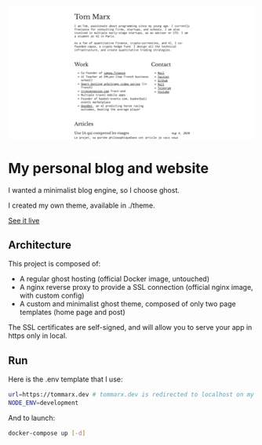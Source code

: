 ![Screenshot of tommarx.fr](./screenshot.png)

# My personal blog and website

I wanted a minimalist blog engine, so I choose ghost.

I created my own theme, available in ./theme.

[See it live](https://tommarx.fr)

## Architecture

This project is composed of:
- A regular ghost hosting (official Docker image, untouched)
- A nginx reverse proxy to provide a SSL connection (official nginx image, with custom config)
- A custom and minimalist ghost theme, composed of only two page templates (home page and post)

The SSL certificates are self-signed, and will allow you to serve your app in https only in local.

## Run

Here is the .env template that I use:
```sh
url=https://tommarx.dev # tommarx.dev is redirected to localhost on my computer
NODE_ENV=development
```

And to launch:
```sh
docker-compose up [-d]
```